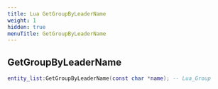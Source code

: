```yaml
---
title: Lua GetGroupByLeaderName
weight: 1
hidden: true
menuTitle: GetGroupByLeaderName
---
```

## GetGroupByLeaderName
```lua
entity_list:GetGroupByLeaderName(const char *name); -- Lua_Group
```